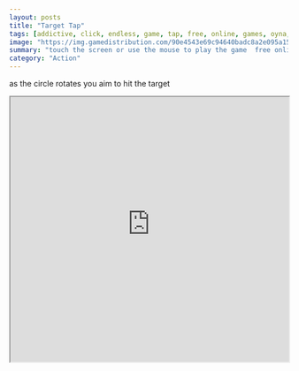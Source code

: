 ```yaml
---
layout: posts
title: "Target Tap"
tags: [addictive, click, endless, game, tap, free, online, games, oyna, game, free, games, play, play, games]
image: "https://img.gamedistribution.com/90e4543e69c94640badc8a2e095a154b-512x384.jpeg"
summary: "touch the screen or use the mouse to play the game  free online games oyna game free games play play games"
category: "Action"
---
```


as the circle rotates you aim to hit the target

<iframe width="100%" height="480px;" src="https://html5.gamedistribution.com/90e4543e69c94640badc8a2e095a154b/"></iframe>